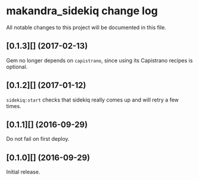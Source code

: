# makandra_sidekiq change log

All notable changes to this project will be documented in this file.

## [0.1.3][] (2017-02-13)

Gem no longer depends on `capistrano`, since using its Capistrano recipes is optional.

## [0.1.2][] (2017-01-12)

`sidekiq:start` checks that sidekiq really comes up and will retry a few times.

## [0.1.1][] (2016-09-29)

Do not fail on first deploy.


## [0.1.0][] (2016-09-29)

Initial release.

